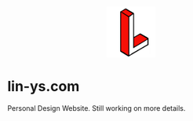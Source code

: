 <p align="center">
  <img src="https://github.com/lysms/PersonalPage/blob/main/resources/img/logo.png" width="20%" title="lin-ys Logo">
</p>



# lin-ys.com

Personal Design Website. Still working on more details.
